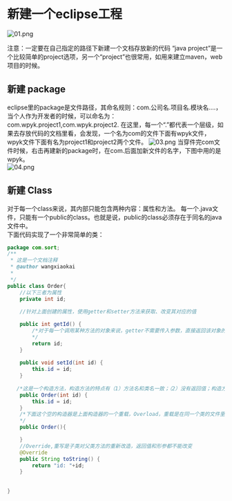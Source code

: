 # 新建一个eclipse工程
![01.png](https://i.loli.net/2019/12/31/5ewCyYo3WmMXR4F.png)

注意：一定要在自己指定的路径下新建一个文档存放新的代码
“java project”是一个比较简单的project选项，另一个“project”也很常用，如用来建立maven，web项目的时候。

## 新建 package  
eclipse里的package是文件路径，其命名规则：com.公司名.项目名.模块名....，当个人作为开发者的时候，可以命名为：com.wpyk.project1,com.wpyk.project2. 在这里，每一个“.”都代表一个层级，如果去存放代码的文档里看，会发现，一个名为com的文件下面有wpyk文件，wpyk文件下面有名为project1和project2两个文件。
![03.png](https://i.loli.net/2019/12/31/xCOqfw2gVRsABTU.png)
当穿件完com文件时候，右击再建新的package时，在com.后面加新文件的名字，下图中用的是wpyk。  
![04.png](https://i.loli.net/2019/12/31/tWr6mjYiuI9VlRB.png)

## 新建 Class
对于每一个class来说，其内部只能包含两种内容：属性和方法。
每一个.java文件，只能有一个public的class。也就是说，public的class必须存在于同名的java文件中。  
下面代码实现了一个非常简单的类：

```java
package com.sort;
/**
 * 这是一个文档注释
 * @author wangxiaokai
 *
 */
public class Order{
    //以下三者为属性
    private int id;
    
    //针对上面创建的属性，使用getter和setter方法来获取、改变其对应的值

    public int getId() {
        /*对于每一个调用某种方法的对象来说，getter不需要传入参数，直接返回该对象的某个*属性就行了。
        */
        return id;
    }
    
    public void setId(int id) {
        this.id = id;
    }
    
   /*这是一个构造方法，构造方法的特点有（1）方法名和类名一致；（2）没有返回值；构造方法不一定是public的*/
    public Order(int id) {
        this.id = id;
    }
    /*下面这个空的构造器是上面构造器的一个重载，Overload，重载是在同一个类的文件里实现*的。普通的方法也能重载，其名称不变，但是参数不同。
    */
    public Order(){

    }
    //Override,重写是子类对父类方法的重新改造，返回值和形参都不能改变
    @Override
    public String toString() {
        return "id: "+id;
    }
    
    
}

```


